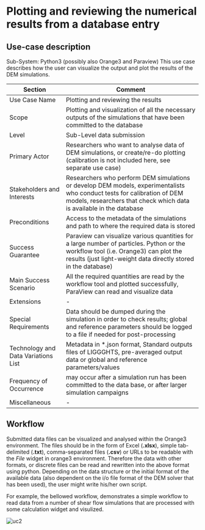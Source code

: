 Plotting and reviewing the numerical results from a database entry
======================

## Use-case description

Sub-System: Python3 (possibly also Orange3 and Paraview)
This use case describes how the user can visualize the output and plot the results of the DEM simulations.


| Section                             | Comment                                                      |
| ----------------------------------- | ------------------------------------------------------------ |
| Use Case Name                       | Plotting and reviewing the results                           |
| Scope                               | Plotting and visualization of all the necessary outputs of the simulations that have been committed to the database |
| Level                               | Sub-Level data submission                                    |
| Primary Actor                       | Researchers who want to analyse data of DEM simulations, or create/re-do plotting   (calibration is not included here, see separate use case) |
| Stakeholders and Interests          | Researchers who perform DEM simulations or develop DEM models, experimentalists who conduct tests for calibration of DEM models, researchers that check which data is available in the database |
| Preconditions                       | Access to the metadata of the simulations and path to where the required data is stored |
| Success Guarantee                   | Paraview can visualize various quantities for a large number of particles. Python or the workflow tool (i.e. Orange3) can plot the results (just light-weight data directly stored in the database) |
| Main Success Scenario               | All the required quantities are read by the workflow tool and plotted successfully, ParaView can read and visualize data |
| Extensions                          | -                                                            |
| Special Requirements                | Data should be dumped during the simulation in order to check results; global and reference parameters should be logged to a file if needed for post-processing |
| Technology and Data Variations List | Metadata in \*.json format, Standard outputs files of LIGGGHTS, pre-averaged output data or global and reference parameters/values |
| Frequency of Occurrence             | may occur after a simulation run has been committed to the data base, or after larger simulation campaigns |
| Miscellaneous                       | -                                                            |

## Workflow

Submitted data files can be visualized and analysed within the Orange3 environment. The files should be in the form of Excel (**.xlsx**), simple tab-delimited (**.txt**), comma-separated files (**.csv**) or URLs to be readable with the *File* widget in orange3 environment. Therefore the data with other formats, or discrete files can be read and rewritten into the above format using python. Depending on the data structure or the initial format of the available data (also dependent on the i/o file format of the DEM solver that has been used), the user might write his/her own script.

For example, the bellowed workflow, demonstrates a simple workflow to read data from a number of shear flow simulations that are processed with some calculation widget and visulized.

![uc2](../workflowenv/images/uc2.png)
